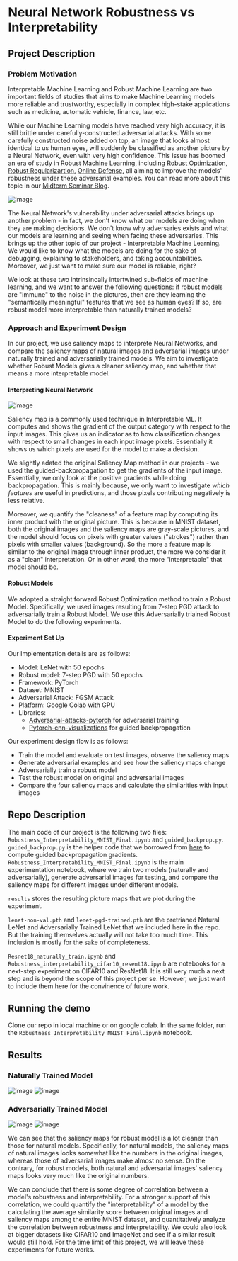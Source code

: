 # Neural Network Robustness vs Interpretability
## Project Description
### Problem Motivation
Interpretable Machine Learning and Robust Machine Learning are two important fields of studies that aims to make Machine Learning models more reliable and trustworthy, especially in complex high-stake applications such as medicine, automatic vehicle, finance, law, etc. 

While our Machine Learning models have reached very high accuracy, it is still brittle under carefully-constructed adversarial attacks. With some carefully constructed noise added on top, an image that looks almost identical to us human eyes, will suddenly be classified as another picture by a Neural Network, even with very high confidence. This issue has boomed an era of study in Robust Machine Learning, including [Robust Optimization](https://arxiv.org/pdf/1706.06083.pdf), [Robust Regularizartion](https://arxiv.org/abs/1807.10272),  [Online Defense](https://arxiv.org/abs/2103.14222), all aiming to improve the models' robustness under these adversarial examples. You can read more about this topic in our [Midterm Seminar Blog](https://medium.com/@zixi-wang/comparing-adversarial-attacks-and-defenses-vision-vs-speech-5e2e0f9f753b).

![image](https://user-images.githubusercontent.com/59561588/146614009-dc0914f5-b52a-4e82-9067-8d0c89902ec1.png)

The Neural Network's vulnerability under adversarial attacks brings up another problem - in fact, we don't know what our models are doing when they are making decisions. We don't know why adversaries exists and what our models are learning and seeing when facing these adversaries. This brings up the other topic of our project - Interpretable Machine Learning. We would like to know what the models are doing for the sake of debugging, explaining to stakeholders, and taking accountabilities. Moreover, we just want to make sure our model is reliable, right?

We look at these two intrinsincally intertwined sub-fields of machine learning, and we want to answer the following questions: if robust models are "immune" to the noise in the pictures, then are they learning the "semantically meaningful" features that we see as human eyes? If so, are robust model more interpretable than naturally trained models?
### Approach and Experiment Design
In our project, we use saliency maps to interprete Neural Networks, and compare the saliency maps of natural images and adversarial images under naturally trained and adversarially trained models. We aim to investigate whether Robust Models gives a cleaner saliency map, and whether that means a more interpretable model.
#### Interpreting Neural Network
![image](https://user-images.githubusercontent.com/59561588/146616863-67730e9e-0d61-45e7-8139-975587fdd6e9.png)

Saliency map is a commonly used technique in Interpretable ML. It computes and shows the gradient of the output category with respect to the input images. This gives us an indicator as to how classification changes with respect to small changes in each input image pixels. Essentially it shows us which pixels are used for the model to make a decision. 

We slightly adated the original Saliency Map method in our projects - we used the guided-backpropagation to get the gradients of the input image. Essentially, we only look at the positive gradients while doing backpropagation. This is mainly because, we only want to investigate *which features* are useful in predictions, and those pixels contributing negatively is less relative.

Moreover, we quantify the "cleaness" of a feature map by computing its inner product with the original picture. This is because in MNIST dataset, both the original images and the saliency maps are gray-scale pictures, and the model should focus on pixels with greater values ("strokes") rather than pixels with smaller values (background). So the more a feature map is similar to the original image through inner product, the more we consider it as a "clean" interpretation. Or in other word, the more "interpretable" that model should be.
#### Robust Models
We adopted a straight forward Robust Optimization method to train a Robust Model. Specifically, we used images resulting from 7-step PGD attack to adversarially train a Robust Model. We use this Adversarially triained Robust Model to do the following experiments.
#### Experiment Set Up
Our Implementation details are as follows:
* Model: LeNet with 50 epochs
* Robust model: 7-step PGD with 50 epochs
* Framework: PyTorch
* Dataset: MNIST
* Adversarial Attack: FGSM Attack
* Platform: Google Colab with GPU
* Libraries: 
  * [Adversarial-attacks-pytorch](https://github.com/Harry24k/adversarial-attacks-pytorch) for adversarial training
  * [Pytorch-cnn-visualizations](https://github.com/utkuozbulak/pytorch-cnn-visualizations) for guided backpropagation

Our experiment design flow is as follows:
* Train the model and evaluate on test images, observe the saliency maps
* Generate adversarial examples and see how the saliency maps change
* Adversarially train a robust model
* Test the robust model on original and adversarial images
* Compare the four saliency maps and calculate the similarities with input images


## Repo Description
The main code of our project is the following two files: `Robustness_Interpretability_MNIST_Final.ipynb` and `guided_backprop.py`. `guided_backprop.py` is the helper code that we borrowed from [here](https://github.com/utkuozbulak/pytorch-cnn-visualizations) to compute guided backpropagation gradients. `Robustness_Interpretability_MNIST_Final.ipynb` is the main experimentation notebook, where we train two models (naturally and adversarially), generate adversarial images for testing, and compare the saliency maps for different images under different models.

`results` stores the resulting picture maps that we plot during the experiment.

`lenet-non-val.pth` and `lenet-pgd-trained.pth` are the pretrianed Natural LeNet and Adversarially Trained LeNet that we included here in the repo. But the training themselves actually will not take too much time. This inclusion is mostly for the sake of completeness.

`Resnet18_naturally_train.ipynb` and `Robustness_interpretability_cifar10_resent18.ipynb` are notebooks for a next-step experiment on CIFAR10 and ResNet18. It is still very much a next step and is beyond the scope of this project per se. However, we just want to include them here for the convinence of future work.

## Running the demo
Clone our repo in local machine or on google colab. In the same folder, run the `Robustness_Interpretability_MNIST_Final.ipynb` notebook.
## Results
### Naturally Trained Model
![image](https://user-images.githubusercontent.com/59561588/146620884-b86df0bf-c82e-4b4b-ad1e-59cc6bb83100.png)
![image](https://user-images.githubusercontent.com/59561588/146621757-0bee7b2f-4d14-4fd4-bba8-7bb43de1ffb8.png)


### Adversarially Trained Model
![image](https://user-images.githubusercontent.com/59561588/146620871-c7ba5057-ee5b-4690-91f3-c62ab27086a0.png)
![image](https://user-images.githubusercontent.com/59561588/146621764-168d6a83-fabe-4d39-b88d-a04f97c68aa6.png)


We can see that the saliency maps for robust model is a lot cleaner than those for natural models. Specifically, for natural models, the saliency maps of natural images looks somewhat like the numbers in the original images, whereas those of adversarial images make almost no sense. On the contrary, for robust models, both natural and adversarial images' saliency maps looks very much like the original numbers. 

We can conclude that there is some degree of correlation between a model's robustness and interpretability. For a stronger support of this correlation, we could quantify the "interpretability" of a model by the calculating the average similarity score between original images and saliency maps among the entire MNIST dataset, and quantitatively analyze the correlation between robustness and interpretability. We could also look at bigger datasets like CIFAR10 and ImageNet and see if a similar result would still hold. For the time limit of this project, we will leave these experiments for future works. 
